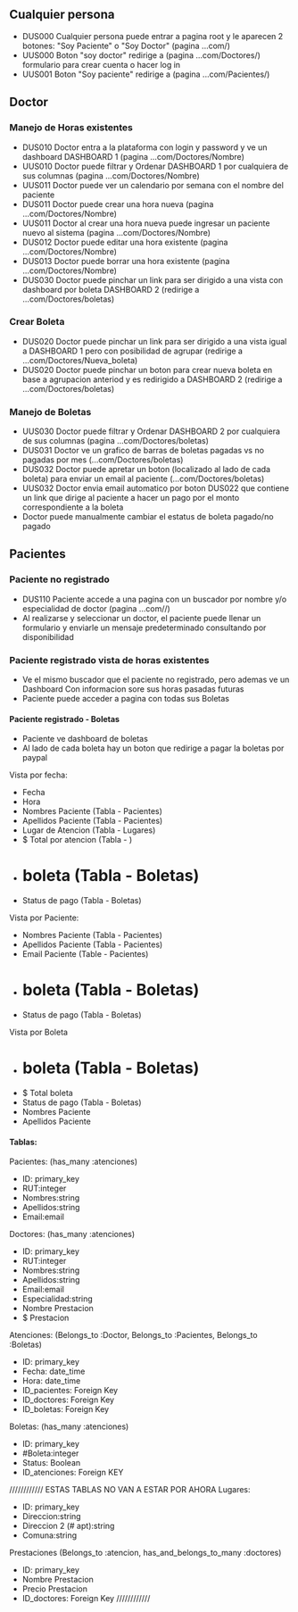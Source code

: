 ## Cualquier persona
- DUS000 Cualquier persona puede entrar a pagina root y le aparecen 2 botones: "Soy Paciente" o "Soy Doctor" (pagina ...com/)
- UUS000 Boton "soy doctor" redirige a (pagina ...com/Doctores/) formulario para crear cuenta o hacer log in
- UUS001 Boton "Soy paciente" redirige a (pagina ...com/Pacientes/)

## Doctor
### Manejo de Horas existentes
- DUS010 Doctor entra a la plataforma con login y password y ve un dashboard DASHBOARD 1 (pagina ...com/Doctores/Nombre)
- UUS010 Doctor puede filtrar y Ordenar DASHBOARD 1 por cualquiera de sus columnas (pagina ...com/Doctores/Nombre)
- UUS011 Doctor puede ver un calendario por semana con el nombre del paciente
- DUS011 Doctor puede crear una hora nueva (pagina ...com/Doctores/Nombre)
- UUS011 Doctor al crear una hora nueva puede ingresar un paciente nuevo al sistema (pagina ...com/Doctores/Nombre)
- DUS012 Doctor puede editar una hora existente (pagina ...com/Doctores/Nombre)
- DUS013 Doctor puede borrar una hora existente (pagina ...com/Doctores/Nombre)
- DUS030 Doctor puede pinchar un link para ser dirigido a una vista con dashboard por boleta DASHBOARD 2 (redirige a ...com/Doctores/boletas)


### Crear Boleta
- DUS020 Doctor puede pinchar un link para ser dirigido a una vista igual a DASHBOARD 1 pero con posibilidad de agrupar (redirige a ...com/Doctores/Nueva_boleta)
- DUS020 Doctor puede pinchar un boton para crear nueva boleta en base a agrupacion anteriod y es redirigido a DASHBOARD 2 (redirige a ...com/Doctores/boletas)

### Manejo de Boletas
- UUS030 Doctor puede filtrar y Ordenar DASHBOARD 2 por cualquiera de sus columnas (pagina ...com/Doctores/boletas)
- DUS031 Doctor ve un grafico de barras de boletas pagadas vs no pagadas por mes (...com/Doctores/boletas)
- DUS032 Doctor puede apretar un boton (localizado al lado de cada boleta) para enviar un email al paciente (...com/Doctores/boletas)
- UUS032 Doctor envia email automatico por boton DUS022 que contiene un link que dirige al paciente a hacer un pago por el monto correspondiente a la boleta
- Doctor puede manualmente cambiar el estatus de boleta pagado/no pagado


## Pacientes
### Paciente no registrado
- DUS110 Paciente accede a una pagina con un buscador por nombre y/o especialidad de doctor (pagina ...com//)
- Al realizarse y seleccionar un doctor, el paciente puede llenar un formulario y enviarle un mensaje predeterminado consultando por disponibilidad

### Paciente registrado vista de horas existentes
- Ve el mismo buscador que el paciente no registrado, pero ademas ve un Dashboard Con informacion sore sus horas pasadas futuras
- Paciente puede acceder a pagina con todas sus Boletas

####  Paciente registrado - Boletas
- Paciente ve dashboard de boletas
- Al lado de cada boleta hay un boton que redirige a pagar la boletas por paypal





Vista por fecha:
- Fecha
- Hora
- Nombres Paciente (Tabla - Pacientes)
- Apellidos Paciente (Tabla - Pacientes)
- Lugar de Atencion (Tabla - Lugares)
- $ Total por atencion (Tabla - )
- # boleta (Tabla - Boletas)
- Status de pago (Tabla - Boletas)


Vista por Paciente:
- Nombres Paciente (Tabla - Pacientes)
- Apellidos Paciente (Tabla - Pacientes)
- Email Paciente (Table - Pacientes)
- # boleta (Tabla - Boletas)
- Status de pago (Tabla - Boletas)



Vista por Boleta
- # boleta (Tabla - Boletas)
- $ Total boleta
- Status de pago (Tabla - Boletas)
- Nombres Paciente
- Apellidos Paciente


#### Tablas:
Pacientes: (has_many :atenciones)
- ID: primary_key
- RUT:integer
- Nombres:string
- Apellidos:string
- Email:email

Doctores: (has_many :atenciones)
- ID: primary_key
- RUT:integer
- Nombres:string
- Apellidos:string
- Email:email
- Especialidad:string
- Nombre Prestacion
- $ Prestacion

Atenciones: (Belongs_to :Doctor, Belongs_to :Pacientes, Belongs_to :Boletas)
- ID: primary_key
- Fecha: date_time
- Hora: date_time
- ID_pacientes: Foreign Key
- ID_doctores: Foreign Key
- ID_boletas: Foreign Key

Boletas: (has_many :atenciones)
- ID: primary_key
- #Boleta:integer
- Status: Boolean
- ID_atenciones: Foreign KEY



////////////
ESTAS TABLAS NO VAN A ESTAR POR AHORA
Lugares:
- ID: primary_key
- Direccion:string
- Direccion 2 (# apt):string
- Comuna:string


Prestaciones (Belongs_to :atencion, has_and_belongs_to_many :doctores)
- ID: primary_key
- Nombre Prestacion
- Precio Prestacion
- ID_doctores: Foreign Key
////////////
